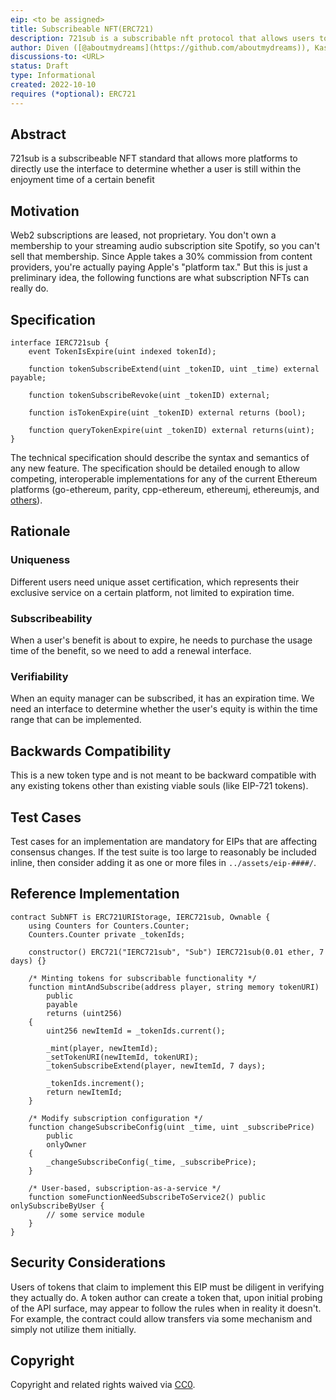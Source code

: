 ```yaml
---
eip: <to be assigned>
title: Subscribeable NFT(ERC721)
description: 721sub is a subscribable nft protocol that allows users to enjoy their benefits for a certain period of time.
author: Diven ([@aboutmydreams](https://github.com/aboutmydreams)), Kaso ([@kasoqian](https://github.com/kasoqian)), Jason ([@350306878](https://github.com/350306878))
discussions-to: <URL>
status: Draft
type: Informational
created: 2022-10-10
requires (*optional): ERC721
---
```



## Abstract
721sub is a subscribeable NFT standard that allows more platforms to directly use the interface to determine whether a user is still within the enjoyment time of a certain benefit

## Motivation
Web2 subscriptions are leased, not proprietary. You don't own a membership to your streaming audio subscription site Spotify, so you can't sell that membership. Since Apple takes a 30% commission from content providers, you're actually paying Apple's "platform tax." But this is just a preliminary idea, the following functions are what subscription NFTs can really do.


## Specification
```
interface IERC721sub {
    event TokenIsExpire(uint indexed tokenId);

    function tokenSubscribeExtend(uint _tokenID, uint _time) external payable;

    function tokenSubscribeRevoke(uint _tokenID) external;

    function isTokenExpire(uint _tokenID) external returns (bool);

    function queryTokenExpire(uint _tokenID) external returns(uint);
} 
```

The technical specification should describe the syntax and semantics of any new feature. The specification should be detailed enough to allow competing, interoperable implementations for any of the current Ethereum platforms (go-ethereum, parity, cpp-ethereum, ethereumj, ethereumjs, and [others](https://github.com/ethereum/wiki/wiki/Clients)).

## Rationale
### Uniqueness

  Different users need unique asset certification, which represents their exclusive service on a certain platform, not limited to expiration time.
  
  
### Subscribeability
  When a user's benefit is about to expire, he needs to purchase the usage time of the benefit, so we need to add a renewal interface.
  

### Verifiability
  
  When an equity manager can be subscribed, it has an expiration time. We need an interface to determine whether the user's equity is within the time range that can be implemented.

## Backwards Compatibility
This is a new token type and is not meant to be backward compatible with any existing tokens other than existing viable souls (like EIP-721 tokens).

## Test Cases
Test cases for an implementation are mandatory for EIPs that are affecting consensus changes.  If the test suite is too large to reasonably be included inline, then consider adding it as one or more files in `../assets/eip-####/`.

## Reference Implementation
```
contract SubNFT is ERC721URIStorage, IERC721sub, Ownable {
    using Counters for Counters.Counter;
    Counters.Counter private _tokenIds;

    constructor() ERC721("IERC721sub", "Sub") IERC721sub(0.01 ether, 7 days) {}

    /* Minting tokens for subscribable functionality */
    function mintAndSubscribe(address player, string memory tokenURI)
        public
        payable
        returns (uint256)
    {
        uint256 newItemId = _tokenIds.current();

        _mint(player, newItemId);
        _setTokenURI(newItemId, tokenURI);
        _tokenSubscribeExtend(player, newItemId, 7 days);

        _tokenIds.increment();
        return newItemId;
    }

    /* Modify subscription configuration */
    function changeSubscribeConfig(uint _time, uint _subscribePrice)
        public
        onlyOwner
    {
        _changeSubscribeConfig(_time, _subscribePrice);
    }

    /* User-based, subscription-as-a-service */
    function someFunctionNeedSubscribeToService2() public onlySubscribeByUser {
        // some service module
    }
}
```

## Security Considerations
Users of tokens that claim to implement this EIP must be diligent in verifying they actually do. A token author can create a token that, upon initial probing of the API surface, may appear to follow the rules when in reality it doesn't. For example, the contract could allow transfers via some mechanism and simply not utilize them initially.

## Copyright
Copyright and related rights waived via [CC0](/LICENSE.md).
